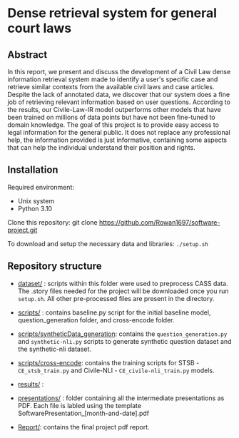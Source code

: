# Dense retrieval system for general court laws

## Abstract
In this report, we present and discuss the development of a Civil Law dense information retrieval system made to identify a user's specific case and retrieve similar contexts from the available civil laws and case articles. Despite the lack of annotated data, we discover that our system does a fine job of retrieving relevant information based on user questions. According to the results, our Civile-Law-IR model outperforms other models that have been trained on millions of data points but have not been fine-tuned to domain knowledge. The goal of this project is to provide easy access to legal information for the general public. It does not replace any professional help, the information provided is just informative, containing some aspects that can help the individual understand their position and rights.

## Installation
Required environment:
- Unix system
- Python 3.10

Clone this repository: git clone https://github.com/Rowan1697/software-project.git

To download and setup the necessary data and libraries: `./setup.sh`


## Repository structure

- [dataset/](dataset) : scripts within this folder were used to preprocess CASS data. The .story files needed for the project will be downloaded once you run `setup.sh`. All other pre-processed files are present in the directory.

- [scripts/](scripts) : contains baseline.py script for the initial baseline model, question_generation folder, and cross-encode folder.

- [scripts/syntheticData_generation](scripts/syntheticData_generation): contains the `question_generation.py` and `synthetic-nli.py` scripts to generate synthetic question dataset and the synthetic-nli dataset.

- [scripts/cross-encode](scripts/cross-encode): contains the training scripts for STSB - `CE_stsb_train.py` and Civile-NLI - `CE_civile-nli_train.py` models.

- [results/](results) : 

- [presentations/](presentations) : folder containing all the intermediate presentations as PDF. Each file is labled using the template SoftwarePresentation_[month-and-date].pdf

- [Report/](Report): contains the final project pdf report.
